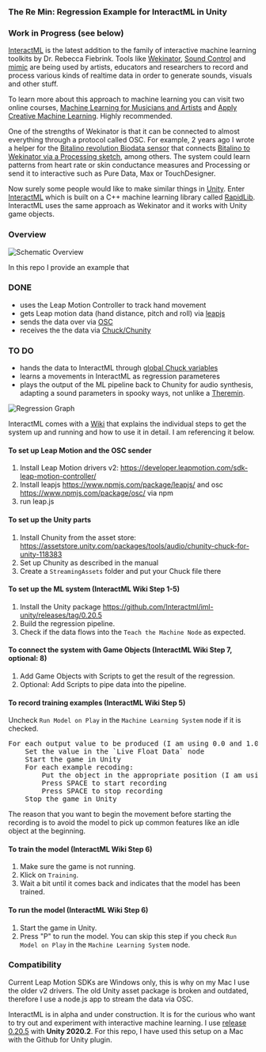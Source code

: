 ### The Re Min: Regression Example for InteractML in Unity

### Work in Progress (see below) 

[InteractML](http://interactml.com/) is the latest addition to the family of interactive machine learning toolkits by Dr. Rebecca Fiebrink. Tools like [Wekinator](http://www.wekinator.org/), [Sound Control](http://soundcontrolsoftware.com/) and [mimic](https://mimicproject.com) are being used by artists, educators and researchers to record and process various kinds of realtime data in order to generate sounds, visuals and other stuff. 

To learn more about this approach to machine learning you can visit two online courses, [Machine Learning for Musicians and Artists](https://www.kadenze.com/courses/machine-learning-for-musicians-and-artists/info) and [Apply Creative Machine Learning](https://www.futurelearn.com/courses/apply-creative-machine-learning). Highly recommended.

One of the strengths of Wekinator is that it can be connected to almost everything through a protocol called OSC. For example, 2 years ago I wrote a helper for the [Bitalino revolution Biodata sensor](https://bitalino.com/en/) that connects [Bitalino to Wekinator via a Processing sketch](https://github.com/i3games/p5_bitalino_helper), among others. The system could learn patterns from heart rate or skin conductance measures and Processing or send it to interactive such as Pure Data, Max or TouchDesigner. 

Now surely some people would like to make similar things in [Unity](https://unity.com/). Enter [InteractML](https://github.com/Interactml/iml-unity) which is built on a C++ machine learning library called [RapidLib](https://github.com/mzed/ofxRapidLib). InteractML uses the same approach as Wekinator and it works with Unity game objects. 

### Overview

![Schematic Overview](Assets/Docs/InteractMLRegret.jpg)

In this repo I provide an example that 

### DONE 

* uses the Leap Motion Controller to track hand movement
* gets Leap motion data (hand distance, pitch and roll) via [leapjs](https://www.npmjs.com/package/leapjs/)
* sends the data over via [OSC](https://www.npmjs.com/package/osc/)
* receives the the data via [Chuck/Chunity](http://chuck.stanford.edu/chunity/)

### TO DO

* hands the data to InteractML through [global Chuck variables](http://chuck.stanford.edu/chunity/documentation/#chuckintsyncer)
* learns a movements in InteractML as regression parameteres
* plays the output of the ML pipeline back to Chunity for audio synthesis, adapting a sound parameters in spooky ways, not unlike a [Theremin](https://en.wikipedia.org/wiki/Theremin). 

![Regression Graph](Assets/Docs/InteractMLGraph.png)

InteractML comes with a [Wiki](https://github.com/Interactml/iml-unity/wiki) that explains the individual steps to get the system up and running and how to use it in detail. I am referencing it below. 

#### To set up Leap Motion and the OSC sender

1. Install Leap Motion drivers v2: https://developer.leapmotion.com/sdk-leap-motion-controller/
2. Install leapjs https://www.npmjs.com/package/leapjs/ and osc https://www.npmjs.com/package/osc/ via npm
3. run leap.js 

#### To set up the Unity parts 

1. Install Chunity from the asset store: https://assetstore.unity.com/packages/tools/audio/chunity-chuck-for-unity-118383
2. Set up Chunity as described in the manual
3. Create a `StreamingAssets` folder and put your Chuck file there

#### To set up the ML system (InteractML Wiki Step 1-5)

1. Install the Unity package https://github.com/Interactml/iml-unity/releases/tag/0.20.5 
2. Build the regression pipeline. 
3. Check if the data flows into the `Teach the Machine Node` as expected.

#### To connect the system with Game Objects (InteractML Wiki Step 7, optional: 8)

1. Add Game Objects with Scripts to get the result of the regression.
2. Optional: Add Scripts to pipe data into the pipeline.

#### To record training examples (InteractML Wiki Step 5)

Uncheck `Run Model on Play` in the `Machine Learning System` node if it is checked.

<pre>
For each output value to be produced (I am using 0.0 and 1.0):     
    Set the value in the `Live Float Data` node     
    Start the game in Unity    
    For each example recoding:   
        Put the object in the appropriate position (I am using down for 0.0 and up for 1.0)     
        Press SPACE to start recording    
        Press SPACE to stop recording     
    Stop the game in Unity    
</pre>

The reason that you want to begin the movement before starting the recording is to avoid the model to pick up common features like an idle object at the beginning.

#### To train the model (InteractML Wiki Step 6)

1. Make sure the game is not running.
2. Klick on `Training`.
3. Wait a bit until it comes back and indicates that the model has been trained.

#### To run the model (InteractML Wiki Step 6)

1. Start the game in Unity.    
2. Press "P" to run the model. You can skip this step if you check `Run Model on Play` in the `Machine Learning System` node. 

### Compatibility

Current Leap Motion SDKs are Windows only, this is why on my Mac I use the older v2 drivers. The old Unity asset package is broken and outdated, therefore I use a node.js app to stream the data via OSC.

InteractML is in alpha and under construction. It is for the curious who want to try out and experiment with interactive machine learning. I use [release 0.20.5](https://github.com/Interactml/iml-unity/releases/tag/0.20.5) with **Unity 2020.2**. For this repo, I have used this setup on a Mac with the Github for Unity plugin.
